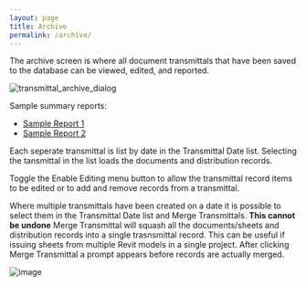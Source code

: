 ```yaml
---
layout: page
title: Archive
permalink: /archive/
---
```

The archive screen is where all document transmittals that have been saved to the database can be viewed, edited, and reported.

![transmittal_archive_dialog](https://user-images.githubusercontent.com/1886088/210072011-73c21613-ffd3-49bc-ad88-a4746e44443d.png)

Sample summary reports: 
- [Sample Report 1](https://github.com/russgreen/Transmittal/blob/c7fdffdd12050c8f0e3a58e386e9d8e5d9843659/SampleReports/Alternative%20Sample%201/TransmittalSummary.pdf)
- [Sample Report 2](https://github.com/russgreen/Transmittal/blob/c7fdffdd12050c8f0e3a58e386e9d8e5d9843659/SampleReports/Alternative%20Sample%202/TransmittalSummary.pdf)

Each seperate transmittal is list by date in the Transmittal Date list.  Selecting the tansmittal in the list loads the documents and distribution records. 

Toggle the Enable Editing menu button to allow the transmittal record items to be edited or to add and remove records from a transmittal.  

Where multiple transmittals have been created on a date it is possible to select them in the Transmittal Date list and Merge Transmittals. **This cannot be undone** Merge Transmittal will squash all the documents/sheets and distribution records into a single trasnsmittal record. This can be useful if issuing sheets from multiple Revit models in a single project. After clicking Merge Transmittal a prompt appears before records are actually merged.

![image](https://user-images.githubusercontent.com/1886088/178135252-0847442a-d1e3-41b9-a11f-ae7955d880d1.png)


